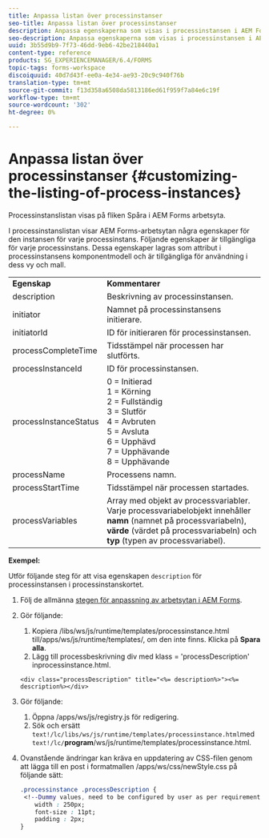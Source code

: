```yaml
---
title: Anpassa listan över processinstanser
seo-title: Anpassa listan över processinstanser
description: Anpassa egenskaperna som visas i processinstansen i AEM Forms arbetsyta.
seo-description: Anpassa egenskaperna som visas i processinstansen i AEM Forms arbetsyta.
uuid: 3b55d9b9-7f73-46dd-9eb6-42be218440a1
content-type: reference
products: SG_EXPERIENCEMANAGER/6.4/FORMS
topic-tags: forms-workspace
discoiquuid: 40d7d43f-ee0a-4e34-ae93-20c9c940f76b
translation-type: tm+mt
source-git-commit: f13d358a6508da5813186ed61f959f7a84e6c19f
workflow-type: tm+mt
source-wordcount: '302'
ht-degree: 0%

---
```



# Anpassa listan över processinstanser {#customizing-the-listing-of-process-instances}

Processinstanslistan visas på fliken Spåra i AEM Forms arbetsyta.

I processinstanslistan visar AEM Forms-arbetsytan några egenskaper för den instansen för varje processinstans. Följande egenskaper är tillgängliga för varje processinstans. Dessa egenskaper lagras som attribut i processinstansens komponentmodell och är tillgängliga för användning i dess vy och mall.

<table> 
 <tbody> 
  <tr> 
   <td><strong>Egenskap</strong></td> 
   <td><strong>Kommentarer</strong></td> 
  </tr> 
  <tr> 
   <td>description</td> 
   <td>Beskrivning av processinstansen.</td> 
  </tr> 
  <tr> 
   <td>initiator</td> 
   <td>Namnet på processinstansens initierare.</td> 
  </tr> 
  <tr> 
   <td>initiatorId</td> 
   <td>ID för initieraren för processinstansen.</td> 
  </tr> 
  <tr> 
   <td>processCompleteTime</td> 
   <td>Tidsstämpel när processen har slutförts.</td> 
  </tr> 
  <tr> 
   <td>processInstanceId</td> 
   <td>ID för processinstansen.</td> 
  </tr> 
  <tr> 
   <td>processInstanceStatus</td> 
   <td>0 = Initierad<br /> 1 = Körning<br /> 2 = Fullständig<br /> 3 = Slutför<br /> 4 = Avbruten<br /> 5 = Avsluta<br /> 6 = Upphävd<br /> 7 = Upphävande<br /> 8 = Upphävande</td> 
  </tr> 
  <tr> 
   <td>processName</td> 
   <td>Processens namn.</td> 
  </tr> 
  <tr> 
   <td>processStartTime</td> 
   <td>Tidsstämpel när processen startades.</td> 
  </tr> 
  <tr> 
   <td>processVariables</td> 
   <td>Array med objekt av processvariabler. Varje processvariabelobjekt innehåller <strong>namn</strong> (namnet på processvariabeln), <strong>värde</strong> (värdet på processvariabeln) och<strong> typ</strong> (typen av processvariabel).</td> 
  </tr> 
 </tbody> 
</table>

**Exempel:**

Utför följande steg för att visa egenskapen `description` för processinstansen i processinstanskortet.

1. Följ de allmänna [stegen för anpassning av arbetsytan i AEM Forms](/help/forms/using/generic-steps-html-workspace-customization.md).
1. Gör följande:

   1. Kopiera /libs/ws/js/runtime/templates/processinstance.html till/apps/ws/js/runtime/templates/, om den inte finns. Klicka på **Spara alla**.
   1. Lägg till processbeskrivning div med klass = &#39;processDescription&#39; inprocessinstance.html.

   ```
   <div class="processDescription" title="<%= description%>"><%= description%></div>
   ```

1. Gör följande:

   1. Öppna /apps/ws/js/registry.js för redigering.
   1. Sök och ersätt `text!/lc/libs/ws/js/runtime/templates/processinstance.html`med `text!/lc/`**program**/ws/js/runtime/templates/processinstance.html.

1. Ovanstående ändringar kan kräva en uppdatering av CSS-filen genom att lägga till en post i formatmallen /apps/ws/css/newStyle.css på följande sätt:

   ```css
   .processinstance .processDescription {
    <!--Dummy values, need to be configured by user as per requirement as well as user can add or delete any property depending upon requirement-->
       width : 250px;
       font-size : 11pt;
       padding : 2px;
   }
   ```
